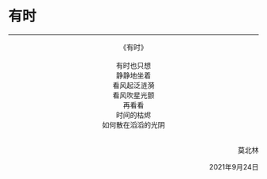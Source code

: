 # 有时
***
<center>
《有时》<br>
<br>
有时也只想<br>
静静地坐着<br>
看风起泛涟漪<br>
看风吹星光颤<br>
再看看<br>
时间的枯烬<br>
如何散在滔滔的光阴<br>
</center>
<br>
<p align="right">莫北林</p>
<p align="right">2021年9月24日</p>